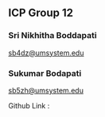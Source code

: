 ## ICP Group 12

### Sri Nikhitha Boddapati
sb4dz@umsystem.edu

### Sukumar Bodapati
sb5zh@umsystem.edu

Github Link : 
